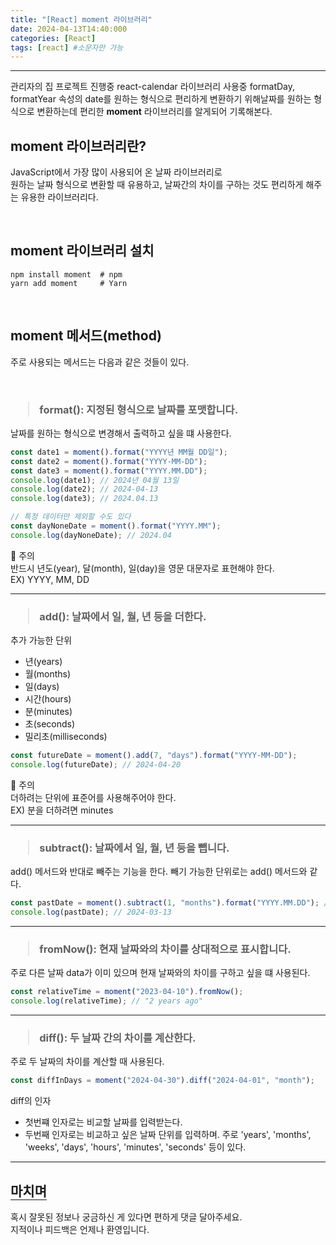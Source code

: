 ```yaml
---
title: "[React] moment 라이브러리"
date: 2024-04-13T14:40:000
categories: [React]
tags: [react] #소문자만 가능
---
```


---

<p>관리자의 집 프로젝트 진행중 react-calendar 라이브러리 사용중 formatDay, formatYear 속성의 date를 원하는 형식으로 편리하게 변환하기 위해날짜를 원하는 형식으로 변환하는데 편리한 <strong>moment</strong> 라이브러리를 알게되어 기록해본다.</p>

## <b>moment 라이브러리란?</b>

<p>JavaScript에서 가장 많이 사용되어 온 날짜 라이브러리로<br/>
원하는 날짜 형식으로 변환할 때 유용하고, 날짜간의 차이를 구하는 것도 편리하게 해주는 유용한 라이브러리다.
</p>

<br/>

## <b>moment 라이브러리 설치</b>

```terminal
npm install moment  # npm
yarn add moment     # Yarn
```

<br/>

## <b>moment 메서드(method)</b>

<p>주로 사용되는 메서드는 다음과 같은 것들이 있다.</p>

<br/>

<h3><blockquote> format(): 지정된 형식으로 날짜를 포맷합니다.</blockquote></h3>

<p>날짜를 원하는 형식으로 변경해서 출력하고 싶을 떄 사용한다.</p>

```js
const date1 = moment().format("YYYY년 MM월 DD일");
const date2 = moment().format("YYYY-MM-DD");
const date3 = moment().format("YYYY.MM.DD");
console.log(date1); // 2024년 04월 13일
console.log(date2); // 2024-04-13
console.log(date3); // 2024.04.13

// 특정 데이터만 제외할 수도 있다
const dayNoneDate = moment().format("YYYY.MM");
console.log(dayNoneDate); // 2024.04
```

<p>🚫 주의<br/>반드시 년도(year), 달(month), 일(day)을 영문 대문자로 표현해야 한다.<br/>
EX) YYYY, MM, DD
</p>

---

<h3><blockquote> add(): 날짜에서 일, 월, 년 등을 더한다.</blockquote></h3>

<p>추가 가능한 단위</p>

- 년(years)
- 월(months)
- 일(days)
- 시간(hours)
- 분(minutes)
- 초(seconds)
- 밀리초(milliseconds)

```js
const futureDate = moment().add(7, "days").format("YYYY-MM-DD");
console.log(futureDate); // 2024-04-20
```

<p>🚫 주의<br/> 더하려는 단위에 표준어를 사용해주어야 한다. <br/>
EX) 분을 더하려면 minutes
</p>

---

<h3><blockquote> subtract(): 날짜에서 일, 월, 년 등을 뺍니다.</blockquote></h3>

<p>add() 메서드와 반대로 빼주는 기능을 한다. 빼기 가능한 단위로는 add() 메서드와 같다.</p>

```js
const pastDate = moment().subtract(1, "months").format("YYYY.MM.DD"); // 현재 날짜에서 1달 전 날짜
console.log(pastDate); // 2024-03-13
```

---

<h3><blockquote> fromNow(): 현재 날짜와의 차이를 상대적으로 표시합니다.</blockquote></h3>

<p>주로 다른 날짜 data가 이미 있으며 현재 날짜와의 차이를 구하고 싶을 떄 사용된다.</p>

```js
const relativeTime = moment("2023-04-10").fromNow();
console.log(relativeTime); // "2 years ago"
```

---

<h3><blockquote> diff(): 두 날짜 간의 차이를 계산한다.</blockquote></h3>

<p>주로 두 날짜의 차이를 계산할 때 사용된다.</p>

```js
const diffInDays = moment("2024-04-30").diff("2024-04-01", "month");
```

<p>diff의 인자</p>

- 첫번쨰 인자로는 비교할 날짜를 입력받는다.
- 두번째 인자로는 비교하고 싶은 날짜 단위를 입력하며. 주로 'years', 'months', 'weeks', 'days', 'hours', 'minutes', 'seconds' 등이 있다.

---

## <b style="border-bottom:2px solid gray"><b>마치며</b></b>

<P>혹시 잘못된 정보나 궁금하신 게 있다면 편하게 댓글 달아주세요.<br/>
지적이나 피드백은 언제나 환영입니다.</p>
